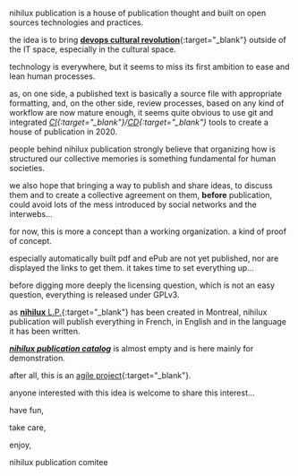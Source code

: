 nihilux publication is a house of publication thought and built on open sources technologies and practices.

the idea is to bring [**devops cultural revolution**](https://en.wikipedia.org/wiki/DevOps "Wikipedia English article about DevOps"){:target="_blank"} outside of the IT space, especially in the cultural space.

technology is everywhere, but it seems to miss its first ambition to ease and lean human processes.

as, on one side, a published text is basically a source file with appropriate formatting, and, on the other side, review processes, based on any kind of workflow are now mature enough, it seems quite obvious to use git and integrated *[CI](https://en.wikipedia.org/wiki/Continuous_integration "Wikipedia English article about Continuous Integration"){:target="_blank"}/[CD](https://en.wikipedia.org/wiki/Continuous_delivery "Wikipedia English article about Continuous Delivery"){:target="_blank"}* tools to create a house of publication in 2020.

people behind nihilux publication strongly believe that organizing how is structured our collective memories is something fundamental for human societies.
 
we also hope that bringing a way to publish and share ideas, to discuss them and to create a collective agreement on them, **before** publication, could avoid lots of the mess introduced by social networks and the interwebs...  

for now, this is more a concept than a working organization. a kind of proof of concept.

especially automatically built pdf and ePub are not yet published, nor are displayed the links to get them. it takes time to set everything up...

before digging more deeply the licensing question, which is not an easy question, everything is released under GPLv3.

as [**nihilux** L.P.](https://nihilux.org "nihilux home page"){:target="_blank"} has been created in Montreal, nihilux publication will publish everything in French, in English and in the language it has been written.

**_[nihilux publication catalog](/catalog/ "nihilux publication catalog")_** is almost empty and is here mainly for demonstration.

after all, this is an [agile project](https://en.wikipedia.org/wiki/Agile_software_development "Wikipedia English article about Agile software development"){:target="_blank"}.

anyone interested with this idea is welcome to share this interest...

have fun,

take care,

enjoy,

nihilux publication comitee